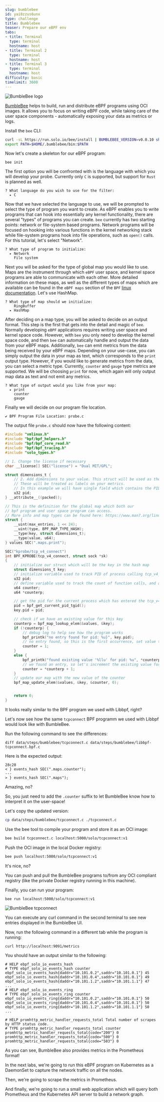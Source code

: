 ```yaml
---
slug: bumblebee
id: yai8zzus6unx
type: challenge
title: Bumblebee
teaser: Prepare our eBPF env
tabs:
- title: Terminal
  type: terminal
  hostname: host
- title: Terminal 2
  type: terminal
  hostname: host
- title: Terminal 3
  type: terminal
  hostname: host
difficulty: basic
timelimit: 3600
---
```


![BumbleBee logo](https://raw.githubusercontent.com/solo-io/workshops/master/ebpf/images/steps/bumblebee/bumblebee.svg)

[BumbleBee](https://github.com/solo-io/bumblebee) helps to build, run and distribute eBPF programs using OCI images. It allows you to focus on writing eBPF code, while taking care of the user space components - automatically exposing your data as metrics or logs.

Install the `bee` CLI:

```bash
curl -sL https://run.solo.io/bee/install | BUMBLEBEE_VERSION=v0.0.10 sh
export PATH=$HOME/.bumblebee/bin:$PATH
```

Now let's create a skeleton for our eBPF program:

```
bee init
```

The first option you will be confronted with is the language with which you will develop your probe. Currently only `C` is supported, but support for `Rust` is planned as well.

```
? What language do you wish to use for the filter:
  ▸ C
```

Now that we have selected the language to use, we will be prompted to select the type of program you want to create.
As eBPF enables you to write programs that can hook into essentially any kernel functionality, there are several "types" of programs you can create.
`bee` currently has two starting points: network or file-system based programs.
Network programs will be focused on hooking into various functions in the kernel networking stack while file-system programs hook into file operations, such as `open()` calls.
For this tutorial, let's select "Network".

```
? What type of program to initialize:
  ▸ Network
    File system
```

Next you will be asked for the type of global map you would like to use. Maps are the instrument through which `eBPF` user space, and kernel space programs are able to communicate with each other. More detailed information on these maps, as well as the different types of maps which are available can be found in the `eBPF maps` section of the `BPF` [linux documentation](https://man7.org/linux/man-pages/man2/bpf.2.html).
Let's use HashMap.

```
? What type of map should we initialize:
    RingBuffer
  ▸ HashMap
```

After deciding on a map type, you will be asked to decide on an output format.
This step is the first that gets into the detail and magic of `bee`.
Normally developing `eBPF` applications requires writing user space and kernel space code.
However, with `bee` you only need to develop the kernel space code, and then `bee` can automatically handle and output the data from your eBPF maps.
Additionally, `bee` can emit metrics from the data being received by your eBPF maps.
Depending on your use-case, you can simply output the data in your map as text, which corresponds to the `print` output type.
However, if you would like to generate metrics from the data, you can select a metric type.
Currently, `counter` and `gauge` type metrics are supported.
We will be choosing `print` for now, which again will only output map data as text and not emit any metrics.

```
? What type of output would you like from your map:
  ▸ print
    counter
    gauge
```

Finally we will decide on our program file location.

```
✔ BPF Program File Location: probe.c
```

The output file `probe.c` should now have the following content:

```C
#include "vmlinux.h"
#include "bpf/bpf_helpers.h"
#include "bpf/bpf_core_read.h"
#include "bpf/bpf_tracing.h"
#include "solo_types.h"

// 1. Change the license if necessary
char __license[] SEC("license") = "Dual MIT/GPL";

struct dimensions_t {
	// 2. Add dimensions to your value. This struct will be used as the key in the hash map of your data.
	// These will be treated as labels on your metrics.
	// In this example we will have single field which contains the PID of the process
	u32 pid;
} __attribute__((packed));

// This is the definition for the global map which both our
// bpf program and user space program can access.
// More info and map types can be found here: https://www.man7.org/linux/man-pages/man2/bpf.2.html
struct {
	__uint(max_entries, 1 << 24);
	__uint(type, BPF_MAP_TYPE_HASH);
	__type(key, struct dimensions_t);
	__type(value, u64);
} values SEC(".maps.print");

SEC("kprobe/tcp_v4_connect")
int BPF_KPROBE(tcp_v4_connect, struct sock *sk)
{
	// initialize our struct which will be the key in the hash map
	struct dimensions_t key;
	// initialize variable used to track PID of process calling tcp_v4_connect
	u32 pid;
	// define variable used to track the count of function calls, and a pointer to it for plumbing
	u64 counter;
	u64 *counterp;

	// get the pid for the current process which has entered the tcp_v4_connect function
	pid = bpf_get_current_pid_tgid();
	key.pid = pid;

	// check if we have an existing value for this key
	counterp = bpf_map_lookup_elem(&values, &key);
	if (!counterp) {
		// debug log to help see how the program works
		bpf_printk("no entry found for pid: %u}", key.pid);
		// no entry found, so this is the first occurrence, set value to 1
		counter = 1;
	}
	else {
		bpf_printk("found existing value '%llu' for pid: %u", *counterp, key.pid);
		// we found an entry, so let's increment the existing value for this PID
		counter = *counterp + 1;
	}
	// update our map with the new value of the counter
	bpf_map_update_elem(&values, &key, &counter, 0);


	return 0;
}
```

It looks really similar to the BPF program we used with Libbpf, right?

Let's now see how the same `tcpconnect` BPF programm we used with Libbpf would look like with BumbleBee.

Run the following command to see the differences:

```
diff data/steps/bumblebee/tcpconnect.c data/steps/bumblebee/libbpf-tcpconnect.bpf.c
```

Here is the expected output:

```
28c28
< } events_hash SEC(".maps.counter");
---
> } events_hash SEC(".maps");
```

Amazing, no?

So, you just need to add the `.counter` suffix to let BumbleBee know how to interpret it on the user-space!

Let's copy the updated version:

```bash
cp data/steps/bumblebee/tcpconnect.c ./tcpconnect.c
```

Use the bee tool to compile your program and store it as an OCI image:

```bash
bee build tcpconnect.c localhost:5000/solo/tcpconnect:v1
```

Push the OCI image in the local Docker registry:
<!--bash
while ! curl localhost:5000; do
	sleep 1
done
-->
```bash
bee push localhost:5000/solo/tcpconnect:v1
```

It's nice, no?

You can push and pull the BumbleBee programs to/from any OCI compliant registry (like the private Docker registry running in this machine).

Finally, you can run your program:

```
bee run localhost:5000/solo/tcpconnect:v1
```

![BumbleBee tcpconnect](https://raw.githubusercontent.com/solo-io/workshops/master/ebpf/images/steps/bumblebee/tcpconnect.png)

You can execute any curl command in the second terminal to see new entries displayed in the BumbleBee UI.

Now, run the following command in a different tab while the program is running:

```
curl http://localhost:9091/metrics
```

You should have an output similar to the following:

```
# HELP ebpf_solo_io_events_hash
# TYPE ebpf_solo_io_events_hash counter
ebpf_solo_io_events_hash{daddr="10.101.0.2",saddr="10.101.0.1"} 45
ebpf_solo_io_events_hash{daddr="10.101.0.4",saddr="10.101.0.1"} 49
ebpf_solo_io_events_hash{daddr="10.101.1.2",saddr="10.101.1.1"} 47
...
# HELP ebpf_solo_io_events_ring
# TYPE ebpf_solo_io_events_ring counter
ebpf_solo_io_events_ring{daddr="10.101.0.2",saddr="10.101.0.1"} 50
ebpf_solo_io_events_ring{daddr="10.101.0.4",saddr="10.101.0.1"} 50
ebpf_solo_io_events_ring{daddr="10.101.1.2",saddr="10.101.1.1"} 50
...

# HELP promhttp_metric_handler_requests_total Total number of scrapes by HTTP status code.
# TYPE promhttp_metric_handler_requests_total counter
promhttp_metric_handler_requests_total{code="200"} 0
promhttp_metric_handler_requests_total{code="500"} 0
promhttp_metric_handler_requests_total{code="503"} 0
```

As you can see, BumbleBee also provides metrics in the Prometheus format!

In the next labs, we're going to run this eBPF program on Kubernetes as a DaemonSet to capture the network traffic on all the nodes.

Then, we're going to scrape the metrics in Prometheus.

And finally, we're going to run a small web application which will query both Prometheus and the Kubernetes API server to build a network graph.
